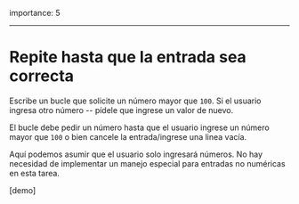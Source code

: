 importance: 5

---

# Repite hasta que la entrada sea correcta

Escribe un bucle que solicite un número mayor que `100`. Si el usuario ingresa otro número -- pídele que ingrese un valor de nuevo.

El bucle debe pedir un número hasta que el usuario ingrese un número mayor que `100` o bien cancele la entrada/ingrese una linea vacía.

Aquí podemos asumir que el usuario solo ingresará números. No hay necesidad de implementar un manejo especial para entradas no numéricas en esta tarea.

[demo]
